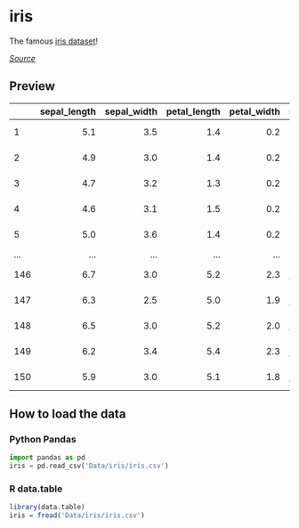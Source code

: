 # iris
The famous [iris dataset](https://en.wikipedia.org/wiki/Iris_flower_data_set)!

[_Source_][Source]

## Preview

|     | sepal_length| sepal_width| petal_length| petal_width| species        |
|:----|------------:|-----------:|------------:|-----------:|:---------------|
| 1   |          5.1|         3.5|          1.4|         0.2| Iris-setosa    |
| 2   |          4.9|         3.0|          1.4|         0.2| Iris-setosa    |
| 3   |          4.7|         3.2|          1.3|         0.2| Iris-setosa    |
| 4   |          4.6|         3.1|          1.5|         0.2| Iris-setosa    |
| 5   |          5.0|         3.6|          1.4|         0.2| Iris-setosa    |
| ... |          ...|         ...|          ...|         ...| ...            |
| 146 |          6.7|         3.0|          5.2|         2.3| Iris-virginica |
| 147 |          6.3|         2.5|          5.0|         1.9| Iris-virginica |
| 148 |          6.5|         3.0|          5.2|         2.0| Iris-virginica |
| 149 |          6.2|         3.4|          5.4|         2.3| Iris-virginica |
| 150 |          5.9|         3.0|          5.1|         1.8| Iris-virginica |


## How to load the data

### Python Pandas

```python
import pandas as pd
iris = pd.read_csv('Data/iris/iris.csv')
```

### R data.table

```r
library(data.table)
iris = fread('Data/iris/iris.csv')
```

[Source]: https://www.kaggle.com/datasets/uciml/iris?sort=published
